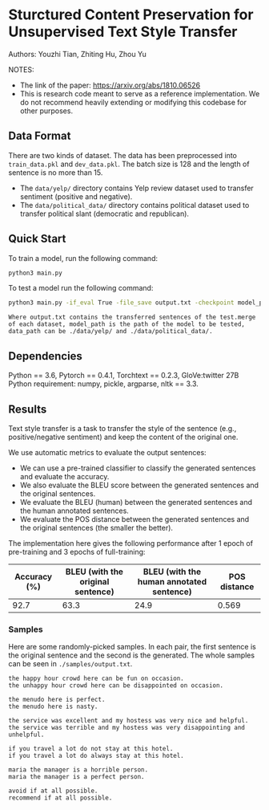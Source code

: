 # Sturctured Content Preservation for Unsupervised Text Style Transfer
Authors: Youzhi Tian, Zhiting Hu, Zhou Yu

NOTES:
* The link of the paper: https://arxiv.org/abs/1810.06526
* This is research code meant to serve as a reference implementation. We do not recommend heavily extending or modifying this codebase for other purposes.


## Data Format
There are two kinds of dataset. The data has been preprocessed into <code>train_data.pkl</code> and <code>dev_data.pkl</code>. The batch size is 128 and the length of sentence is no more than 15.
* The <code>data/yelp/</code> directory contains Yelp review dataset used to transfer sentiment (positive and negative).
* The <code>data/political_data/</code> directory contains political dataset used to transfer political slant (democratic and republican).

## Quick Start
To train a model, run the following command:
```bash
python3 main.py
```
To test a model run the following command:
```bash
python3 main.py -if_eval True -file_save output.txt -checkpoint model_path -datapath data_path batch_size 1 
```
```
Where output.txt contains the transferred sentences of the test.merge of each dataset, model_path is the path of the model to be tested, data_path can be ./data/yelp/ and ./data/political_data/.
```

## Dependencies
Python == 3.6, Pytorch == 0.4.1, Torchtext == 0.2.3, GloVe:twitter 27B  <br>
Python requirement: numpy, pickle, argparse, nltk == 3.3.

## Results ##

Text style transfer is a task to transfer the style of the sentence (e.g., positive/negative sentiment) and keep the content of the original one.

We use automatic metrics to evaluate the output sentences: 
* We can use a pre-trained classifier to classify the generated sentences and evaluate the accuracy.
* We also evaluate the BLEU score between the generated sentences and the original sentences.
* We evaluate the BLEU (human) between the generated sentences and the human annotated sentences.
* We evaluate the POS distance between the generated sentences and the original sentences (the smaller the better).

The implementation here gives the following performance after 1 epoch of pre-training and 3 epochs of full-training:

| Accuracy (%)  | BLEU (with the original sentence) | BLEU (with the human annotated sentence)| POS distance |
| -------------------------------------| ----------------------------------| ----------------------------------|----------------------------------|
| 92.7 | 63.3  | 24.9 | 0.569 |

### Samples ###
Here are some randomly-picked samples. In each pair, the first sentence is the original sentence and the second is the generated. The whole samples can be seen in <code>./samples/output.txt</code>.
```
the happy hour crowd here can be fun on occasion.
the unhappy hour crowd here can be disappointed on occasion.

the menudo here is perfect.
the menudo here is nasty.

the service was excellent and my hostess was very nice and helpful.
the service was terrible and my hostess was very disappointing and unhelpful.

if you travel a lot do not stay at this hotel.
if you travel a lot do always stay at this hotel.

maria the manager is a horrible person.
maria the manager is a perfect person.

avoid if at all possible.
recommend if at all possible.

```
